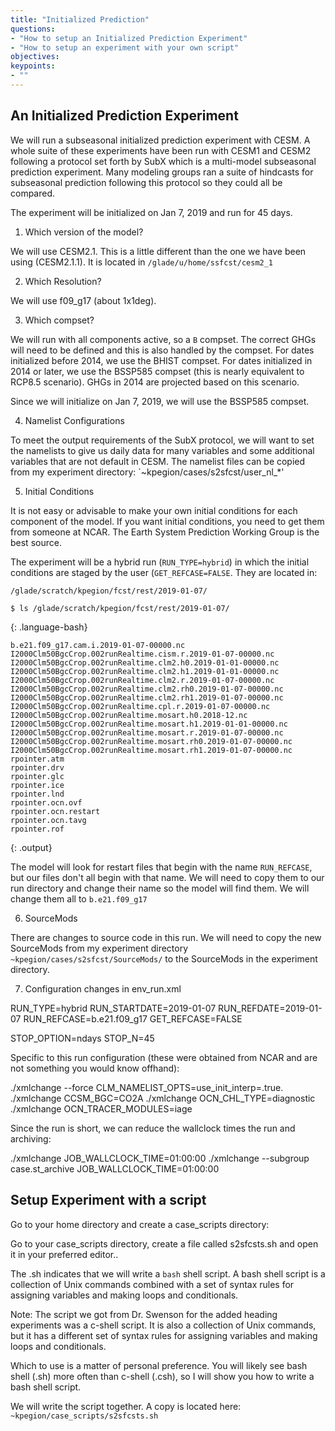 ```yaml
---
title: "Initialized Prediction"
questions:
- "How to setup an Initialized Prediction Experiment"
- "How to setup an experiment with your own script"
objectives:
keypoints:
- ""
---
```


## An Initialized Prediction Experiment

We will run a subseasonal initialized prediction experiment with CESM.  A whole suite of these experiments have been run with CESM1 and CESM2 following a protocol set forth by SubX which is a multi-model subseasonal prediction experiment.  Many modeling groups ran a suite of hindcasts for subseasonal prediction following this protocol so they could all be compared. 

The experiment will be initialized on Jan 7, 2019 and run for 45 days.

1. Which version of the model?

We will use CESM2.1.  This is a little different than the one we have been using (CESM2.1.1).  It is located in `/glade/u/home/ssfcst/cesm2_1`

2. Which Resolution?

We will use f09_g17 (about 1x1deg). 

3. Which compset?

We will run with all components active, so a `B` compset.
The correct GHGs will need to be defined and this is also handled by the compset.  For dates initialized before 2014, we use the BHIST compset.  For dates initialized in 2014 or later, we use the BSSP585 compset (this is nearly equivalent to RCP8.5 scenario).  GHGs in 2014 are projected based on this scenario.

Since we will initialize on Jan 7, 2019, we will use the BSSP585 compset.

4. Namelist Configurations

To meet the output requirements of the SubX protocol, we will want to set the namelists to give us daily data for many variables and some additional variables that are not default in CESM.  The namelist files can be copied from my experiment directory: `~kpegion/cases/s2sfcst/user_nl_*'

5. Initial Conditions

It is not easy or advisable to make your own initial conditions for each component of the model.  If you want initial conditions, you need to get them from someone at NCAR.  The Earth System Prediction Working Group is the best source.

The experiment will be a hybrid run (`RUN_TYPE=hybrid`) in which the initial conditions are staged by the user (`GET_REFCASE=FALSE`.  They are located in:

`/glade/scratch/kpegion/fcst/rest/2019-01-07/`

~~~
$ ls /glade/scratch/kpegion/fcst/rest/2019-01-07/
~~~
{: .language-bash}

~~~
b.e21.f09_g17.cam.i.2019-01-07-00000.nc
I2000Clm50BgcCrop.002runRealtime.cism.r.2019-01-07-00000.nc
I2000Clm50BgcCrop.002runRealtime.clm2.h0.2019-01-01-00000.nc
I2000Clm50BgcCrop.002runRealtime.clm2.h1.2019-01-01-00000.nc
I2000Clm50BgcCrop.002runRealtime.clm2.r.2019-01-07-00000.nc
I2000Clm50BgcCrop.002runRealtime.clm2.rh0.2019-01-07-00000.nc
I2000Clm50BgcCrop.002runRealtime.clm2.rh1.2019-01-07-00000.nc
I2000Clm50BgcCrop.002runRealtime.cpl.r.2019-01-07-00000.nc
I2000Clm50BgcCrop.002runRealtime.mosart.h0.2018-12.nc
I2000Clm50BgcCrop.002runRealtime.mosart.h1.2019-01-01-00000.nc
I2000Clm50BgcCrop.002runRealtime.mosart.r.2019-01-07-00000.nc
I2000Clm50BgcCrop.002runRealtime.mosart.rh0.2019-01-07-00000.nc
I2000Clm50BgcCrop.002runRealtime.mosart.rh1.2019-01-07-00000.nc
rpointer.atm
rpointer.drv
rpointer.glc
rpointer.ice
rpointer.lnd
rpointer.ocn.ovf
rpointer.ocn.restart
rpointer.ocn.tavg
rpointer.rof
~~~
{: .output}

The model will look for restart files that begin with the name `RUN_REFCASE`, but our files don't all begin with that name.  We will need to copy them to our run directory and change their name so the model will find them. We will change them all to `b.e21.f09_g17`

6. SourceMods

There are changes to source code in this run.  We will need to copy the new SourceMods from my experiment directory `~kpegion/cases/s2sfcst/SourceMods/` to the SourceMods in the experiment directory.

7. Configuration changes in env_run.xml

RUN_TYPE=hybrid
RUN_STARTDATE=2019-01-07
RUN_REFDATE=2019-01-07
RUN_REFCASE=b.e21.f09_g17
GET_REFCASE=FALSE

STOP_OPTION=ndays
STOP_N=45

Specific to this run configuration (these were obtained from NCAR and are not something you would know offhand):

./xmlchange --force CLM_NAMELIST_OPTS=use_init_interp=.true.
./xmlchange CCSM_BGC=CO2A
./xmlchange OCN_CHL_TYPE=diagnostic
./xmlchange OCN_TRACER_MODULES=iage 

Since the run is short, we can reduce the wallclock times the run and archiving:

./xmlchange JOB_WALLCLOCK_TIME=01:00:00
./xmlchange --subgroup case.st_archive JOB_WALLCLOCK_TIME=01:00:00

## Setup Experiment with a script

Go to your home directory and create a case_scripts directory:

Go to your case_scripts directory, create a file called s2sfcsts.sh and open it in your preferred editor..

The .sh indicates that we will write a `bash` shell script.  A bash shell script is a collection of Unix commands combined with a set of syntax rules for assigning variables and making loops and conditionals.   

Note: The script we got from Dr. Swenson for the added heading experiments was a c-shell script.  It is also a collection of Unix commands, but it has a different set of syntax rules for assigning variables and making loops and conditionals.  

Which to use is a matter of personal preference.  You will likely see bash shell (.sh) more often than c-shell (.csh), so I will show you how to write a bash shell script.

We will write the script together.  A copy is located here: `~kpegion/case_scripts/s2sfcsts.sh`

